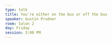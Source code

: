 ```yaml
---
type: talk
title: You're either on the bus or off the bus
speaker: Gustin Prudner
room: Salon 2
day: Friday
session: 3:00 PM
---
```

